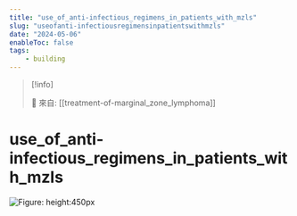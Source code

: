 ```yaml
---
title: "use_of_anti-infectious_regimens_in_patients_with_mzls"
slug: "useofanti-infectiousregimensinpatientswithmzls"
date: "2024-05-06"
enableToc: false
tags:
    - building
---
```


> [!info]
>
> 🌱 來自: [[treatment-of-marginal_zone_lymphoma]]

# use_of_anti-infectious_regimens_in_patients_with_mzls

![Figure: height:450px](https://i.imgur.com/1g2aDp7.png)

